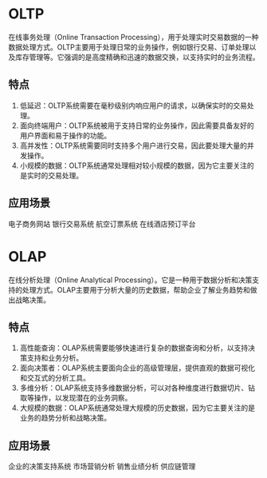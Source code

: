 # OLTP
在线事务处理（Online Transaction Processing），用于处理实时交易数据的一种数据处理方式。OLTP主要用于处理日常的业务操作，例如银行交易、订单处理以及库存管理等。它强调的是高度精确和迅速的数据交换，以支持实时的业务流程。
## 特点
1. 低延迟：OLTP系统需要在毫秒级别内响应用户的请求，以确保实时的交易处理。
2. 面向终端用户：OLTP系统被用于支持日常的业务操作，因此需要具备友好的用户界面和易于操作的功能。
3. 高并发性：OLTP系统需要同时支持多个用户进行交易，因此要处理大量的并发操作。
4. 小规模的数据：OLTP系统通常处理相对较小规模的数据，因为它主要关注的是实时的交易处理。
## 应用场景
电子商务网站
银行交易系统
航空订票系统
在线酒店预订平台

# OLAP
在线分析处理（Online Analytical Processing）。它是一种用于数据分析和决策支持的处理方式。OLAP主要用于分析大量的历史数据，帮助企业了解业务趋势和做出战略决策。
## 特点
1. 高性能查询：OLAP系统需要能够快速进行复杂的数据查询和分析，以支持决策支持和业务分析。
2. 面向决策者：OLAP系统主要面向企业的高级管理层，提供直观的数据可视化和交互式的分析工具。
3. 多维分析：OLAP系统支持多维数据分析，可以对各种维度进行数据切片、钻取等操作，以发现潜在的业务洞察。
4. 大规模的数据：OLAP系统通常处理大规模的历史数据，因为它主要关注的是业务的趋势分析和战略决策。
## 应用场景
企业的决策支持系统
市场营销分析
销售业绩分析
供应链管理